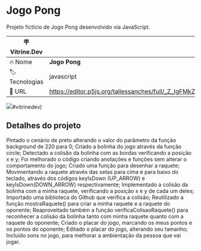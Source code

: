 # Jogo Pong

Projeto fictício de Jogo Pong desenvolvido via JavaScript.

| :placard: Vitrine.Dev |     |
| -------------  | --- |
| :fire:  Nome        | **Jogo Pong**
| :label: Tecnologias | javascript
| :rocket: URL        | https://editor.p5js.org/tallessanches/full/_Z_IgFMkZ

<!-- Inserir imagem com a #vitrinedev ao final do link -->
![](https://raw.githubusercontent.com/tallessanches/jogopong/main/jogopong.png)#vitrinedev)

## Detalhes do projeto

Pintado o cenário de preto alterando o valor do parâmetro da função background de 220 para 0;
Criado a bolinha do jogo através da função circle;
Detectado a colisão da bolinha com as bordas verificando a posição x e y;
Foi melhorado o código criando anotações e funções sem alterar o comportamento do jogo;
Criado uma função para desenhar a raquete;
Movimentando a raquete através das setas para cima e para baixo do teclado, através dos códigos keyIsDown (UP_ARROW) e keyIsDown(DOWN_ARROW) respectivamente;
Implementado a colisão da bolinha com a minha raquete, verificando a posição x e y de cada um deles;
Importado uma biblioteca do Github que verifica a colisão;
Reutilizado a função mostraRaquete() para criar a minha raquete e a raquete do oponente;
Reaproveitado também a função verificaColisaoRaquete() para reconhecer a colisão da bolinha tanto com minha raquete quanto com a raquete do oponente;
Criado o placar do jogo, marcando os meus pontos e os pontos do oponente;
Editado o placar do jogo, alterando seu tamanho;
Incluído sons no jogo, para melhorar a ambientação da pessoa que vai jogar.
